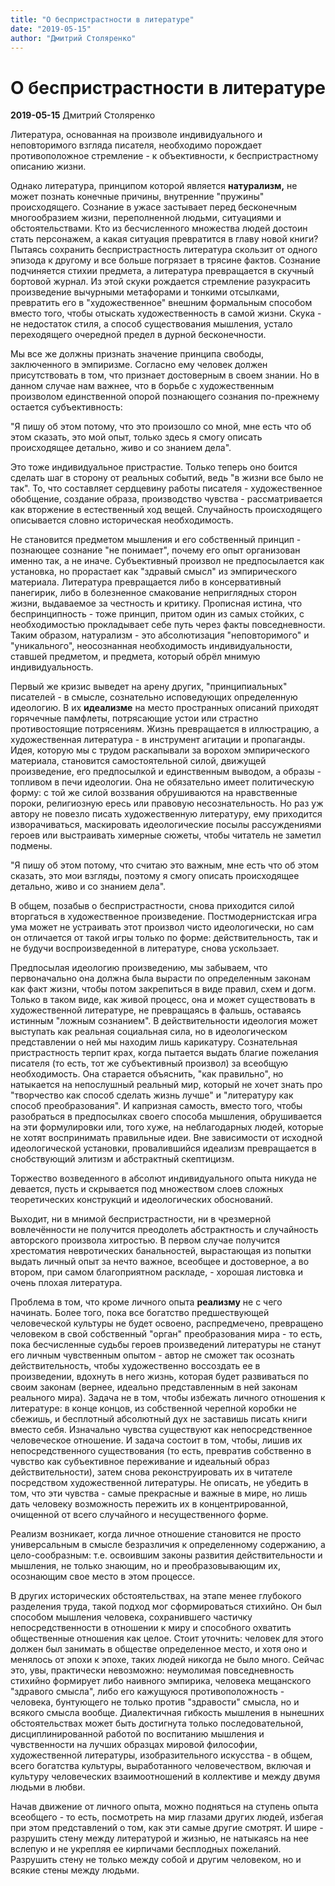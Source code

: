 ```yaml
---
title: "О беспристрастности в литературе"
date: "2019-05-15"
author: "Дмитрий Столяренко"
---
```


# О беспристрастности в литературе

**2019-05-15** Дмитрий Столяренко

Литература, основанная на произволе индивидуального и неповторимого взгляда писателя, необходимо порождает противоположное стремление - к объективности, к беспристрастному описанию жизни.

Однако литература, принципом которой является **натурализм,** не может познать конечные причины, внутренние "пружины" происходящего. Сознание в ужасе застывает перед бесконечным многообразием жизни, переполненной людьми, ситуациями и обстоятельствами. Кто из бесчисленного множества людей достоин стать персонажем, а какая ситуация превратится в главу новой книги? Пытаясь сохранить беспристрастность литература скользит от одного эпизода к другому и все больше погрязает в трясине фактов. Сознание подчиняется стихии предмета, а литература превращается в скучный бортовой журнал. Из этой скуки рождается стремление разукрасить произведение вычурными метафорами и тонкими отсылками, превратить его в "художественное" внешним формальным способом вместо того, чтобы отыскать художественность в самой жизни. Скука - не недостаток стиля, а способ существования мышления, устало переходящего очередной предел в дурной бесконечности.

Мы все же должны признать значение принципа свободы, заключенного в эмпиризме. Согласно ему человек должен присутствовать в том, что признает достоверным в своем знании. Но в данном случае нам важнее, что в борьбе с художественным произволом единственной опорой познающего сознания по-прежнему остается субъективность:

"Я пишу об этом потому, что это произошло со мной, мне есть что об этом сказать, это мой опыт, только здесь я смогу описать происходящее детально, живо и со знанием дела".

Это тоже индивидуальное пристрастие. Только теперь оно боится сделать шаг в сторону от реальных событий, ведь "в жизни все было не так". То, что составляет сердцевину работы писателя - художественное обобщение, создание образа, производство чувства - рассматривается как вторжение в естественный ход вещей. Случайность происходящего описывается словно историческая необходимость.

Не становится предметом мышления и его собственный принцип - познающее сознание "не понимает", почему его опыт организован именно так, а не иначе. Субъективный произвол не предпосылается как установка, но прорастает как "здравый смысл" из эмпирического материала. Литература превращается либо в консервативный панегирик, либо в болезненное смакование неприглядных сторон жизни, выдаваемое за честность и критику. Прописная истина, что беспринципность - тоже принцип, притом один из самых стойких, с необходимостью прокладывает себе путь через факты повседневности. Таким образом, натурализм - это абсолютизация "неповторимого" и "уникального", неосознанная необходимость индивидуальности, ставшей предметом, и предмета, который обрёл мнимую индивидуальность.

Первый же кризис выведет на арену других, "принципиальных" писателей - в смысле, сознательно исповедующих определенную идеологию. В их **идеализме** на место пространных описаний приходят горячечные памфлеты, потрясающие устои или страстно противостоящие потрясениям. Жизнь превращается в иллюстрацию, а художественная литература - в инструмент агитации и пропаганды. Идея, которую мы с трудом раскапывали за ворохом эмпирического материала, становится самостоятельной силой, движущей произведение, его предпосылкой и единственным выводом, а образы - топливом в печи идеологии. Она не обязательно имеет политическую форму: с той же силой воззвания обрушиваются на нравственные пороки, религиозную ересь или правовую несознательность. Но раз уж автору не повезло писать художественную литературу, ему приходится изворачиваться, маскировать идеологические посылы рассуждениями героев или выстраивать химерные сюжеты, чтобы читатель не заметил подмены.

"Я пишу об этом потому, что считаю это важным, мне есть что об этом сказать, это мои взгляды, поэтому я смогу описать происходящее детально, живо и со знанием дела".

В общем, позабыв о беспристрастности, снова приходится силой вторгаться в художественное произведение. Постмодернистская игра ума может не устраивать этот произвол чисто идеологически, но сам он отличается от такой игры только по форме: действительность, так и не будучи воспроизведенной в литературе, снова ускользает.

Предпосылая идеологию произведению, мы забываем, что первоначально она должна была вырасти по определенным законам как факт жизни, чтобы потом закрепиться в виде правил, схем и догм. Только в таком виде, как живой процесс, она и может существовать в художественной литературе, не превращаясь в фальшь, оставаясь истинным "ложным сознанием". В действительности идеология может выступать как реальная социальная сила, но в идеологическом представлении о ней мы находим лишь карикатуру. Сознательная пристрастность терпит крах, когда пытается выдать благие пожелания писателя (то есть, тот же субъективный произвол) за всеобщую необходимость. Она старается объяснить, "как правильно", но натыкается на непослушный реальный мир, который не хочет знать про "творчество как способ сделать жизнь лучше" и "литературу как способ преобразования". И капризная самость, вместо того, чтобы разобраться в предпосылках своего способа мышления, обрушивается на эти формулировки или, того хуже, на неблагодарных людей, которые не хотят воспринимать правильные идеи. Вне зависимости от исходной идеологической установки, провалившийся идеализм превращается в снобствующий элитизм и абстрактный скептицизм.

Торжество возведенного в абсолют индивидуального опыта никуда не девается, пусть и скрывается под множеством слоев сложных теоретических конструкций и идеологических обоснований.

Выходит, ни в мнимой беспристрастности, ни в чрезмерной вовлечённости не получится преодолеть абстрактность и случайность авторского произвола хитростью. В первом случае получится хрестоматия невротических банальностей, вырастающая из попытки выдать личный опыт за нечто важное, всеобщее и достоверное, а во втором, при самом благоприятном раскладе, - хорошая листовка и очень плохая литература.

Проблема в том, что кроме личного опыта **реализму** не с чего начинать. Более того, пока все богатство предшествующей человеческой культуры не будет освоено, распредмечено, превращено человеком в свой собственный "орган" преобразования мира - то есть, пока бесчисленные судьбы героев произведений литературы не станут его личным чувственным опытом - автор не сможет так осознать действительность, чтобы художественно воссоздать ее в произведении, вдохнуть в него жизнь, которая будет развиваться по своим законам (вернее, идеально представленным в ней законам реального мира). Задача не в том, чтобы избежать личного отношения к литературе: в конце концов, из собственной черепной коробки не сбежишь, и бесплотный абсолютный дух не заставишь писать книги вместо себя. Изначально чувства существуют как непосредственное человеческое отношение. И задача состоит в том, чтобы, лишив их непосредственного существования (то есть, превратив собственно в чувство как субъективное переживание и идеальный образ действительности), затем снова реконструировать их в читателе посредством художественной литературы. Не описать, не убедить в том, что эти чувства - самые прекрасные и важные в мире, но лишь дать человеку возможность пережить их в концентрированной, очищенной от всего случайного и несущественного форме.

Реализм возникает, когда личное отношение становится не просто универсальным в смысле безразличия к определенному содержанию, а цело-сообразным: т.е. освоившим законы развития действительности и мышления, не только знающим, но и преобразовывающим их, осознающим свое место в этом процессе.

В других исторических обстоятельствах, на этапе менее глубокого разделения труда, такой подход мог сформироваться стихийно. Он был способом мышления человека, сохранившего частичку непосредственности в отношении к миру и способного охватить общественные отношения как целое. Стоит уточнить: человек для этого должен был занимать в обществе определенное место, и хотя оно и менялось от эпохи к эпохе, таких людей никогда не было много. Сейчас это, увы, практически невозможно: неумолимая повседневность стихийно формирует либо наивного эмпирика, человека мещанского "здравого смысла", либо его кажущуюся противоположность - человека, бунтующего не только против "здравости" смысла, но и всякого смысла вообще. Диалектичная гибкость мышления в нынешних обстоятельствах может быть достигнута только последовательной, дисциплинированной работой по воспитанию мышления и чувственности на лучших образцах мировой философии, художественной литературы, изобразительного искусства - в общем, всего богатства культуры, выработанного человечеством, включая и культуру человеческих взаимоотношений в коллективе и между двумя людьми в любви.

Начав движение от личного опыта, можно подняться на ступень опыта всеобщего - то есть, посмотреть на мир глазами других людей, избегая при этом представлений о том, как эти самые другие смотрят. И шире - разрушить стену между литературой и жизнью, не натыкаясь на нее вслепую и не укрепляя ее кирпичами бесплодных пожеланий. Разрушить стену не только между собой и другим человеком, но и всякие стены между людьми.